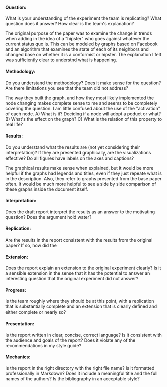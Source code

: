 #### Question: 
What is your understanding of the experiment the team is replicating?  What question does it answer?  How clear is the team's explanation?

The original purpose of the paper was to examine the change in trends when adding in the idea of a "hipster" who goes against whatever the current status quo is. This can be modeled by graphs based on Facebook and an algorithm that examines the state of each of its neighbors and changed base on whether it is a conformist or hipster. The explanation I felt was sufficiently clear to understnd what is happening.

#### Methodology:
Do you understand the methodology?  Does it make sense for the question?  Are there limitations you see that the team did not address?

The way they built the graph, and how they most likely implemented the node changing makes complete sense to me and seems to be completely covering the question. I am little confused about the use of the "activation" of each node. 
A) What is it? Deciding if a node will adopt a poduct or what?
B) What's the effect on the graph?
C) What is the relation of this property to real life?

#### Results:
Do you understand what the results are (not yet considering their interpretation)?  If they are presented graphically, are the visualizations effective?  Do all figures have labels on the axes and captions?

The graphical results make sense when explained, but it would be more helpful if the graphs had legends and titles, even if they just repeate what is in the description. Also, they refer to graphs presented from the base paper often. It would be much more helpful to see a side by side comparison of these graphs inside the document itself. 

#### Interpretation:
Does the draft report interpret the results as an answer to the motivating question?  Does the argument hold water?



#### Replication:
Are the results in the report consistent with the results from the original paper?  If so, how did the 

#### Extension:
Does the report explain an extension to the original experiment clearly?  Is it a sensible extension in the sense that it has the potential to answer an interesting question that the original experiment did not answer?

#### Progress:
Is the team roughly where they should be at this point, with a replication that is substantially complete and an extension that is clearly defined and either complete or nearly so?

#### Presentation:
Is the report written in clear, concise, correct language?  Is it consistent with the audience and goals of the report?  Does it violate any of the recommendations in my style guide?

#### Mechanics:
Is the report in the right directory with the right file name?  Is it formatted professionally in Markdown?  Does it include a meaningful title and the full names of the authors?  Is the bibliography in an acceptable style? 

